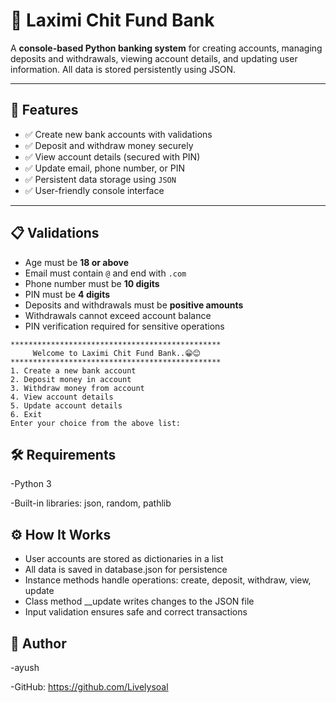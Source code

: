 # 🏦 Laximi Chit Fund Bank

A **console-based Python banking system** for creating accounts, managing deposits and withdrawals, viewing account details, and updating user information. All data is stored persistently using JSON.

---

## 🌟 Features

- ✅ Create new bank accounts with validations  
- ✅ Deposit and withdraw money securely  
- ✅ View account details (secured with PIN)  
- ✅ Update email, phone number, or PIN  
- ✅ Persistent data storage using `JSON`  
- ✅ User-friendly console interface  

---

## 📋 Validations

- Age must be **18 or above**  
- Email must contain `@` and end with `.com`  
- Phone number must be **10 digits**  
- PIN must be **4 digits**  
- Deposits and withdrawals must be **positive amounts**  
- Withdrawals cannot exceed account balance  
- PIN verification required for sensitive operations  

```
***********************************************
     Welcome to Laximi Chit Fund Bank..😁😊
***********************************************
1. Create a new bank account
2. Deposit money in account
3. Withdraw money from account
4. View account details
5. Update account details
6. Exit
Enter your choice from the above list:

```


## 🛠 Requirements

-Python 3

-Built-in libraries: json, random, pathlib


## ⚙️ How It Works

- User accounts are stored as dictionaries in a list
- All data is saved in database.json for persistence
- Instance methods handle operations: create, deposit, withdraw, view, update
- Class method __update writes changes to the JSON file
- Input validation ensures safe and correct transactions

## 👤 Author

-ayush 

-GitHub: https://github.com/Livelysoal




